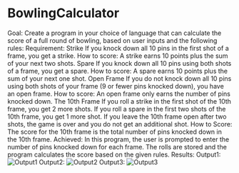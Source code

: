 # BowlingCalculator
Goal:
Create a program in your choice of language that can calculate the score of a full round of bowling, based on user inputs and the following rules:
Requirement:
Strike
If you knock down all 10 pins in the first shot of a frame, you get a strike.
How to score: A strike earns 10 points plus the sum of your next two shots.
Spare
If you knock down all 10 pins using both shots of a frame, you get a spare.
How to score: A spare earns 10 points plus the sum of your next one shot.
Open Frame
If you do not knock down all 10 pins using both shots of your frame (9 or fewer pins knocked down), you have an open frame.
How to score: An open frame only earns the number of pins knocked down.
The 10th Frame
If you roll a strike in the first shot of the 10th frame, you get 2 more shots.
If you roll a spare in the first two shots of the 10th frame, you get 1 more shot.
If you leave the 10th frame open after two shots, the game is over and you do not get an additional shot.
How to Score: The score for the 10th frame is the total number of pins knocked down in the 10th frame.
Achieved:
In this program, the user is prompted to enter the number of pins knocked down for each frame. The rolls are stored and the program calculates the score based on the given rules.
Results:
Output1:
![Output1](https://github.com/MouniWorld/BowlingCalculator/assets/136184706/5a51d4aa-eac5-47ef-847e-cf480b8b9b73)
Output2:
![Output2](https://github.com/MouniWorld/BowlingCalculator/assets/136184706/d6ca4835-a2c7-4830-83cd-a629d7421082)
Output3:
![Output3](https://github.com/MouniWorld/BowlingCalculator/assets/136184706/d801eddb-5a55-4202-983f-3310216a1f37)
